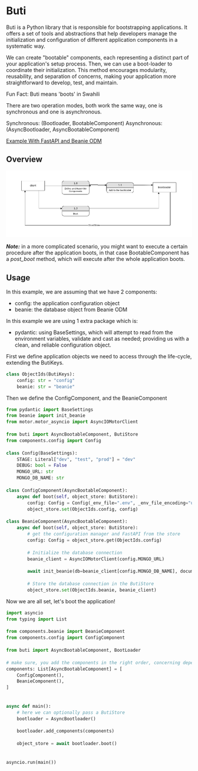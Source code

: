 
# Buti



Buti is a Python library that is responsible for bootstrapping applications. It offers a set of tools and abstractions that help developers manage the initialization and configuration of different application components in a systematic way.

We can create "bootable" components, each representing a distinct part of your application's setup process. Then, we can
use a boot-loader to coordinate their initialization. This method encourages modularity, reusability, and separation of concerns, making your application more straightforward to develop, test, and maintain. 

Fun Fact: Buti means 'boots' in Swahili

There are two operation modes, both work the same way, one is synchronous and one is asynchronous. 

Synchronous: (Bootloader, BootableComponent)
Asynchronous: (AsyncBootloader, AsyncBootableComponent)

[Example With FastAPI and Beanie ODM](./examples/fastapi_beanie/)

## Overview


![Buti Overview](./docs/images/buti-overview.png)


***Note:*** in a more complicated scenario, you might want to execute a certain procedure after the application boots, in that case BootableComponent has a *post_boot* method, which will execute after the whole application boots.

## Usage

In this example, we are assuming that we have 2 components:
- config: the application configuration object
- beanie: the database object from Beanie ODM

In this example we are using 1 extra package which is:
- pydantic: using BaseSettings, which will attempt to read from the environment variables, validate and cast as needed; providing us with a clean, and reliable configuration object.

First we define application objects we need to access through the life-cycle, extending the ButiKeys.
```python
class ObjectIds(ButiKeys):
    config: str = "config"
    beanie: str = "beanie"
```

Then we define the ConfigComponent, and the BeanieComponent
```python
from pydantic import BaseSettings
from beanie import init_beanie
from motor.motor_asyncio import AsyncIOMotorClient

from buti import AsyncBootableComponent, ButiStore
from components.config import Config

class Config(BaseSettings):
    STAGE: Literal["dev", "test", "prod"] = "dev"
    DEBUG: bool = False
    MONGO_URL: str
    MONGO_DB_NAME: str

class ConfigComponent(AsyncBootableComponent):
    async def boot(self, object_store: ButiStore):
        config: Config = Config(_env_file=".env", _env_file_encoding="utf-8")
        object_store.set(ObjectIds.config, config)

class BeanieComponent(AsyncBootableComponent):
    async def boot(self, object_store: ButiStore):
        # get the configuration manager and FastAPI from the store
        config: Config = object_store.get(ObjectIds.config)

        # Initialize the database connection
        beanie_client = AsyncIOMotorClient(config.MONGO_URL)

        await init_beanie(db=beanie_client[config.MONGO_DB_NAME], document_models=[])

        # Store the database connection in the ButiStore
        object_store.set(ObjectIds.beanie, beanie_client)
```

Now we are all set, let's boot the application!

```python
import asyncio
from typing import List

from components.beanie import BeanieComponent
from components.config import ConfigComponent

from buti import AsyncBootableComponent, BootLoader

# make sure, you add the components in the right order, concerning dependencies
components: List[AsyncBootableComponent] = [
    ConfigComponent(),
    BeanieComponent(),
]


async def main():
    # here we can optionally pass a ButiStore
    bootloader = AsyncBootloader()

    bootloader.add_components(components)

    object_store = await bootloader.boot()


asyncio.run(main())
```
